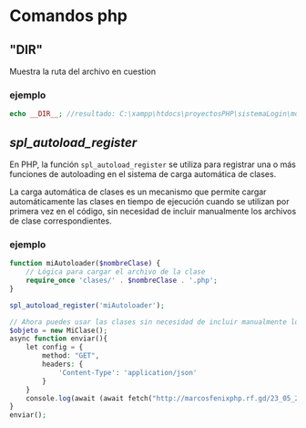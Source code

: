# Comandos php

## "DIR"

Muestra la ruta del archivo en cuestion

### **ejemplo**

```php
echo __DIR__; //resultado: C:\xampp\htdocs\proyectosPHP\sistemaLogin\model
```

## ***spl_autoload_register***

En PHP, la función `spl_autoload_register` se utiliza para registrar una o más funciones de autoloading en el sistema de carga automática de clases.

La carga automática de clases es un mecanismo que permite cargar automáticamente las clases en tiempo de ejecución cuando se utilizan por primera vez en el código, sin necesidad de incluir manualmente los archivos de clase correspondientes.

### **ejemplo**

```php
function miAutoloader($nombreClase) {
    // Lógica para cargar el archivo de la clase
    require_once 'clases/' . $nombreClase . '.php';
}

spl_autoload_register('miAutoloader');

// Ahora puedes usar las clases sin necesidad de incluir manualmente los archivos
$objeto = new MiClase();
async function enviar(){
    let config = {
        method: "GET", 
        headers: {
            'Content-Type': 'application/json'
        }
    }
    console.log(await (await fetch("http://marcosfenixphp.rf.gd/23_05_2023/model/api.php",config)).text());
}
enviar();
```

## 